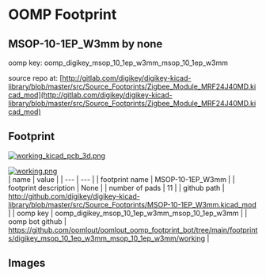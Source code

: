 # OOMP Footprint  
## MSOP-10-1EP_W3mm  by none  
  
oomp key: oomp_digikey_msop_10_1ep_w3mm_msop_10_1ep_w3mm  
  
source repo at: [http://gitlab.com/digikey/digikey-kicad-library/blob/master/src/Source_Footprints/Zigbee_Module_MRF24J40MD.kicad_mod](http://gitlab.com/digikey/digikey-kicad-library/blob/master/src/Source_Footprints/Zigbee_Module_MRF24J40MD.kicad_mod)  
## Footprint  
  
[![working_kicad_pcb_3d.png](working_kicad_pcb_3d_600.png)](working_kicad_pcb_3d.png)  
  
[![working.png](working_600.png)](working.png)  
| name | value | 
| --- | --- | 
| footprint name | MSOP-10-1EP_W3mm | 
| footprint description | None | 
| number of pads | 11 | 
| github path | http://github.com/digikey/digikey-kicad-library/blob/master/src/Source_Footprints/MSOP-10-1EP_W3mm.kicad_mod | 
| oomp key | oomp_digikey_msop_10_1ep_w3mm_msop_10_1ep_w3mm | 
| oomp bot github | https://github.com/oomlout/oomlout_oomp_footprint_bot/tree/main/footprints/digikey_msop_10_1ep_w3mm_msop_10_1ep_w3mm/working | 
## Images  
